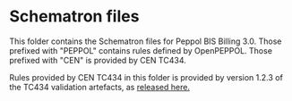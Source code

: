 # Schematron files

This folder contains the Schematron files for Peppol BIS Billing 3.0.
Those prefixed with "PEPPOL" contains rules defined by OpenPEPPOL.
Those prefixed with "CEN" is provided by CEN TC434.

Rules provided by CEN TC434 in this folder is provided by version 1.2.3 of the TC434 validation artefacts, as [released here.](https://github.com/CenPC434/validation/releases/tag/validation-1.2.3)
